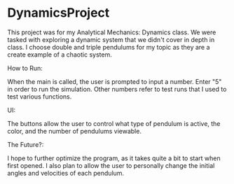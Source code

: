 # DynamicsProject
This project was for my Analytical Mechanics: Dynamics class. We were tasked with exploring a dynamic system that we didn't cover in depth in class. I choose double and triple pendulums for my topic as they are a create example of a chaotic system.

How to Run:

When the main is called, the user is prompted to input a number. Enter "5" in order to run the simulation. Other numbers refer to test runs that I used to test various functions. 

UI: 

The buttons allow the user to control what type of pendulum is active, the color, and the number of pendulums viewable. 

The Future?: 

I hope to further optimize the program, as it takes quite a bit to start when first opened. I also plan to allow the user to personally change the initial angles and velocities of each pendulum. 
